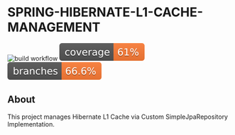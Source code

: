 # SPRING-HIBERNATE-L1-CACHE-MANAGEMENT
![build workflow](https://github.com/BeytullahC/SPING-HIBERNATE-L1-CACHE-MANAGEMENT/actions/workflows/test.yaml/badge.svg) ![Coverage](.github/badges/jacoco.svg) ![Branches](.github/badges/branches.svg)

## About

This project manages Hibernate L1 Cache via Custom SimpleJpaRepository Implementation.
